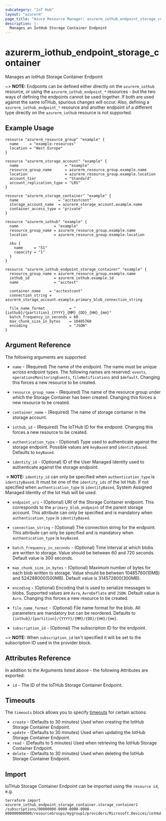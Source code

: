 ```yaml
---
subcategory: "IoT Hub"
layout: "azurerm"
page_title: "Azure Resource Manager: azurerm_iothub_endpoint_storage_container"
description: |-
  Manages an IotHub Storage Container Endpoint
---
```


# azurerm_iothub_endpoint_storage_container

Manages an IotHub Storage Container Endpoint

~> **NOTE:** Endpoints can be defined either directly on the `azurerm_iothub` resource, or using the `azurerm_iothub_endpoint_*` resources - but the two ways of defining the endpoints cannot be used together. If both are used against the same IoTHub, spurious changes will occur. Also, defining a `azurerm_iothub_endpoint_*` resource and another endpoint of a different type directly on the `azurerm_iothub` resource is not supported.

## Example Usage

```hcl
resource "azurerm_resource_group" "example" {
  name     = "example-resources"
  location = "West Europe"
}

resource "azurerm_storage_account" "example" {
  name                     = "example"
  resource_group_name      = azurerm_resource_group.example.name
  location                 = azurerm_resource_group.example.location
  account_tier             = "Standard"
  account_replication_type = "LRS"
}

resource "azurerm_storage_container" "example" {
  name                  = "acctestcont"
  storage_account_name  = azurerm_storage_account.example.name
  container_access_type = "private"
}

resource "azurerm_iothub" "example" {
  name                = "example"
  resource_group_name = azurerm_resource_group.example.name
  location            = azurerm_resource_group.example.location

  sku {
    name     = "S1"
    capacity = "1"
  }
}

resource "azurerm_iothub_endpoint_storage_container" "example" {
  resource_group_name = azurerm_resource_group.example.name
  iothub_id           = azurerm_iothub.example.id
  name                = "acctest"

  container_name    = "acctestcont"
  connection_string = azurerm_storage_account.example.primary_blob_connection_string

  file_name_format           = "{iothub}/{partition}_{YYYY}_{MM}_{DD}_{HH}_{mm}"
  batch_frequency_in_seconds = 60
  max_chunk_size_in_bytes    = 10485760
  encoding                   = "JSON"
}
```

## Argument Reference

The following arguments are supported:

* `name` - (Required) The name of the endpoint. The name must be unique across endpoint types. The following names are reserved: `events`, `operationsMonitoringEvents`, `fileNotifications` and `$default`. Changing this forces a new resource to be created.

* `resource_group_name` - (Required) The name of the resource group under which the Storage Container has been created. Changing this forces a new resource to be created.

* `container_name` - (Required) The name of storage container in the storage account.

* `iothub_id` - (Required) The IoTHub ID for the endpoint. Changing this forces a new resource to be created.

* `authentication_type` - (Optional) Type used to authenticate against the storage endpoint. Possible values are `keyBased` and `identityBased`. Defaults to `keyBased`.

* `identity_id` - (Optional) ID of the User Managed Identity used to authenticate against the storage endpoint.

-> **NOTE:** `identity_id` can only be specified when `authentication_type` is `identityBased`. It must be one of the `identity_ids` of the Iot Hub. If not specified when `authentication_type` is `identityBased`, System Assigned Managed Identity of the Iot Hub will be used.

* `endpoint_uri` - (Optional) URI of the Storage Container endpoint. This corresponds to the `primary_blob_endpoint` of the parent storage account. This attribute can only be specified and is mandatory when `authentication_type` is `identityBased`.

* `connection_string` - (Optional) The connection string for the endpoint. This attribute can only be specified and is mandatory when `authentication_type` is `keyBased`.

* `batch_frequency_in_seconds` - (Optional) Time interval at which blobs are written to storage. Value should be between 60 and 720 seconds. Default value is 300 seconds.

* `max_chunk_size_in_bytes` - (Optional) Maximum number of bytes for each blob written to storage. Value should be between 10485760(10MB) and 524288000(500MB). Default value is 314572800(300MB).

* `encoding` - (Optional) Encoding that is used to serialize messages to blobs. Supported values are `Avro`, `AvroDeflate` and `JSON`. Default value is `Avro`. Changing this forces a new resource to be created.

* `file_name_format` - (Optional) File name format for the blob. All parameters are mandatory but can be reordered. Defaults to `{iothub}/{partition}/{YYYY}/{MM}/{DD}/{HH}/{mm}`.

* `subscription_id` - (Optional) The subscription ID for the endpoint.

~> **NOTE:** When `subscription_id` isn't specified it will be set to the subscription ID used in the provider block.

## Attributes Reference

In addition to the Arguments listed above - the following Attributes are exported:

* `id` - The ID of the IoTHub Storage Container Endpoint.

## Timeouts

The `timeouts` block allows you to specify [timeouts](https://www.terraform.io/language/resources/syntax#operation-timeouts) for certain actions:

* `create` - (Defaults to 30 minutes) Used when creating the IotHub Storage Container Endpoint.
* `update` - (Defaults to 30 minutes) Used when updating the IotHub Storage Container Endpoint.
* `read` - (Defaults to 5 minutes) Used when retrieving the IotHub Storage Container Endpoint.
* `delete` - (Defaults to 30 minutes) Used when deleting the IotHub Storage Container Endpoint.

## Import

IoTHub Storage Container Endpoint can be imported using the `resource id`, e.g.

```shell
terraform import azurerm_iothub_endpoint_storage_container.storage_container1 /subscriptions/00000000-0000-0000-0000-000000000000/resourceGroups/mygroup1/providers/Microsoft.Devices/iotHubs/hub1/endpoints/storage_container_endpoint1
```
